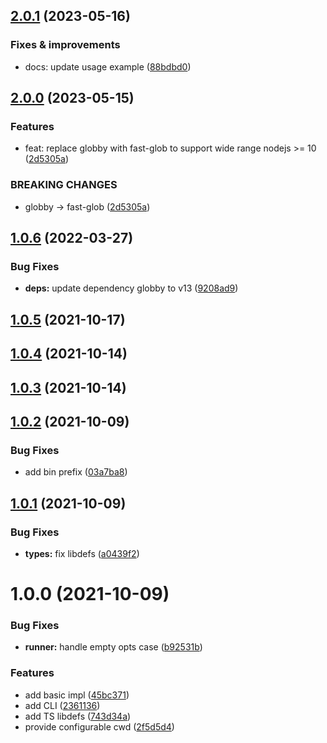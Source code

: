 ## [2.0.1](https://github.com/antongolub/glob-runner/compare/v2.0.0...v2.0.1) (2023-05-16)

### Fixes & improvements
* docs: update usage example ([88bdbd0](https://github.com/antongolub/glob-runner/commit/88bdbd0452446890d83be16f891a71febb876854))

## [2.0.0](https://github.com/antongolub/glob-runner/compare/v1.0.6...v2.0.0) (2023-05-15)

### Features
* feat: replace globby with fast-glob to support wide range nodejs >= 10 ([2d5305a](https://github.com/antongolub/glob-runner/commit/2d5305a3c0be779f5296c8db84b8b56106e0f93a))

### BREAKING CHANGES
* globby → fast-glob ([2d5305a](https://github.com/antongolub/glob-runner/commit/2d5305a3c0be779f5296c8db84b8b56106e0f93a))

## [1.0.6](https://github.com/antongolub/glob-runner/compare/v1.0.5...v1.0.6) (2022-03-27)


### Bug Fixes

* **deps:** update dependency globby to v13 ([9208ad9](https://github.com/antongolub/glob-runner/commit/9208ad9d82ad7f233d8dc6df07282f53601d9c40))

## [1.0.5](https://github.com/antongolub/glob-runner/compare/v1.0.4...v1.0.5) (2021-10-17)

## [1.0.4](https://github.com/antongolub/glob-runner/compare/v1.0.3...v1.0.4) (2021-10-14)

## [1.0.3](https://github.com/antongolub/glob-runner/compare/v1.0.2...v1.0.3) (2021-10-14)

## [1.0.2](https://github.com/antongolub/glob-runner/compare/v1.0.1...v1.0.2) (2021-10-09)


### Bug Fixes

* add bin prefix ([03a7ba8](https://github.com/antongolub/glob-runner/commit/03a7ba84811e0f529b36db4cb3fc867a999ab288))

## [1.0.1](https://github.com/antongolub/glob-runner/compare/v1.0.0...v1.0.1) (2021-10-09)


### Bug Fixes

* **types:** fix libdefs ([a0439f2](https://github.com/antongolub/glob-runner/commit/a0439f2141d81ad78e74a9671b00ed27a86a6126))

# 1.0.0 (2021-10-09)


### Bug Fixes

* **runner:** handle empty opts case ([b92531b](https://github.com/antongolub/glob-runner/commit/b92531b0929097de1a900e00379a96af70a1d16d))


### Features

* add basic impl ([45bc371](https://github.com/antongolub/glob-runner/commit/45bc371844eee5e2787c34346f833330e6b45f52))
* add CLI ([2361136](https://github.com/antongolub/glob-runner/commit/2361136586687e96965da08bfbbc272fbf363d09))
* add TS libdefs ([743d34a](https://github.com/antongolub/glob-runner/commit/743d34a28244ddee86d319c16ad03b2b774f5021))
* provide configurable cwd ([2f5d5d4](https://github.com/antongolub/glob-runner/commit/2f5d5d4c03ce7cfbc9a71f3382e0f9d6d71f5319))
